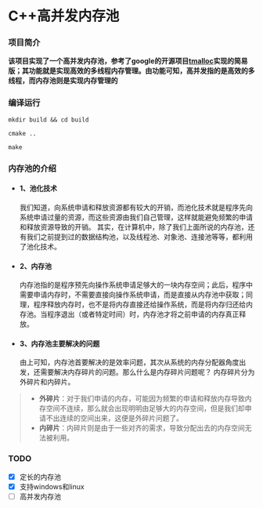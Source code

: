 # C++高并发内存池

### 项目简介
**该项目实现了一个高并发内存池，参考了google的开源项目[tmalloc](https://github.com/google/tcmalloc)实现的简易版；其功能就是实现高效的多线程内存管理。由功能可知，高并发指的是高效的多线程，而内存池则是实现内存管理的**

### 编译运行
```
mkdir build && cd build
```

```
cmake ..
```

```
make
```



### 内存池的介绍

- #### 1、池化技术
  我们知道，向系统申请和释放资源都有较大的开销，而池化技术就是程序先向系统申请过量的资源，而这些资源由我们自己管理，这样就能避免频繁的申请和释放资源导致的开销。
  其实，在计算机中，除了我们上面所说的内存池，还有我们之前提到过的数据结构池，以及线程池、对象池、连接池等等，都利用了池化技术。

- #### 2、内存池
  内存池指的是程序预先向操作系统申请足够大的一块内存空间；此后，程序中需要申请内存时，不需要直接向操作系统申请，而是直接从内存池中获取；同理，程序释放内存时，也不是将内存直接还给操作系统，而是将内存归还给内存池。当程序退出（或者特定时间）时，内存池才将之前申请的内存真正释放。

- #### 3、内存池主要解决的问题
  由上可知，内存池首要解决的是效率问题，其次从系统的内存分配器角度出发，还需要解决内存碎片的问题。那么什么是内存碎片问题呢？
  内存碎片分为外碎片和内碎片。

> - **外碎片**：对于我们申请的内存，可能因为频繁的申请和释放内存导致内存空间不连续，那么就会出现明明由足够大的内存空间，但是我们却申请不出连续的空间出来，这便是外碎片问题了。
> - **内碎片**：内碎片则是由于一些对齐的需求，导致分配出去的内存空间无法被利用。

### TODO

- [x]  定长的内存池
- [x]  支持windows和linux
- [ ]  高并发内存池
